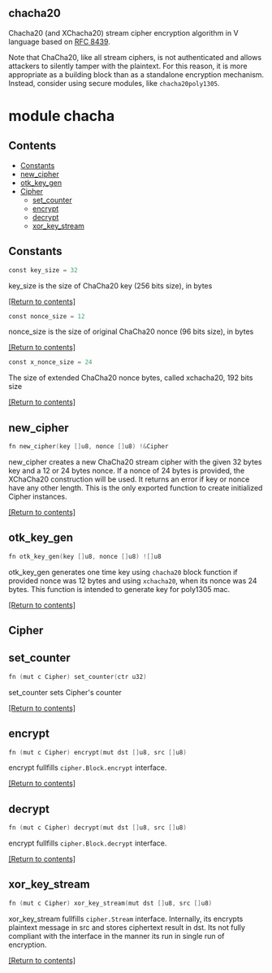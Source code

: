 chacha20
-------

Chacha20 (and XChacha20) stream cipher encryption algorithm in V language based on [RFC 8439](https://datatracker.ietf.org/doc/html/rfc8439).

Note that ChaCha20, like all stream ciphers, is not authenticated and allows attackers to silently tamper with the plaintext. For this reason, it is more appropriate as a building block than as a standalone encryption mechanism. Instead, consider using secure modules, like `chacha20poly1305`.

# module chacha

## Contents
- [Constants](#Constants)
- [new_cipher](#new_cipher)
- [otk_key_gen](#otk_key_gen)
- [Cipher](#Cipher)
  - [set_counter](#set_counter)
  - [encrypt](#encrypt)
  - [decrypt](#decrypt)
  - [xor_key_stream](#xor_key_stream)

## Constants
```v
const key_size = 32
```
key_size is the size of ChaCha20 key (256 bits size), in bytes

[[Return to contents]](#Contents)

```v
const nonce_size = 12
```
nonce_size is the size of original ChaCha20 nonce (96 bits size), in bytes

[[Return to contents]](#Contents)

```v
const x_nonce_size = 24
```
The size of extended ChaCha20 nonce bytes, called xchacha20, 192 bits size

[[Return to contents]](#Contents)

## new_cipher
```v
fn new_cipher(key []u8, nonce []u8) !&Cipher
```
new_cipher creates a new ChaCha20 stream cipher with the given 32 bytes key and a 12 or 24 bytes nonce. If a nonce of 24 bytes is provided, the XChaCha20 construction will be used. It returns an error if key or nonce have any other length. This is the only exported function to create initialized Cipher instances.

[[Return to contents]](#Contents)

## otk_key_gen
```v
fn otk_key_gen(key []u8, nonce []u8) ![]u8
```
otk_key_gen generates one time key using `chacha20` block function if provided nonce was 12 bytes and using `xchacha20`, when its nonce was 24 bytes. This function is intended to generate key for poly1305 mac.

[[Return to contents]](#Contents)

## Cipher
## set_counter
```v
fn (mut c Cipher) set_counter(ctr u32)
```
set_counter sets Cipher's counter

[[Return to contents]](#Contents)

## encrypt
```v
fn (mut c Cipher) encrypt(mut dst []u8, src []u8)
```
encrypt fullfills `cipher.Block.encrypt` interface.

[[Return to contents]](#Contents)

## decrypt
```v
fn (mut c Cipher) decrypt(mut dst []u8, src []u8)
```
encrypt fullfills `cipher.Block.decrypt` interface.

[[Return to contents]](#Contents)

## xor_key_stream
```v
fn (mut c Cipher) xor_key_stream(mut dst []u8, src []u8)
```
xor_key_stream fullfills `cipher.Stream` interface. Internally, its encrypts plaintext message in src and stores ciphertext result in dst. Its not fully compliant with the interface in the manner its run in single run of encryption.

[[Return to contents]](#Contents)


